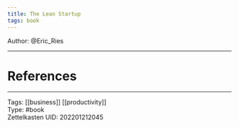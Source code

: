 ```yaml
---
title: The Lean Startup
tags: book
---
```

Author: @Eric_Ries


---
# References

---
Tags: [[business]] [[productivity]]  
Type: #book  
Zettelkasten UID: 202201212045  

